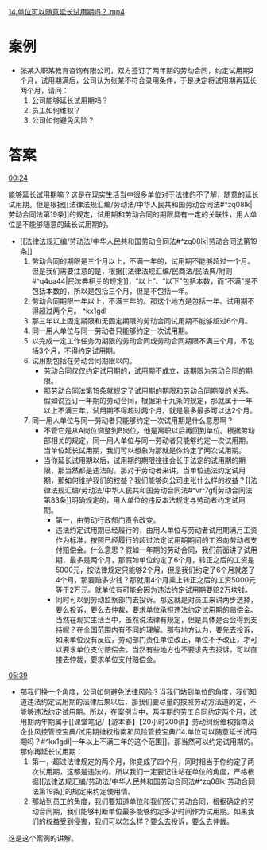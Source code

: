 [14.单位可以随意延长试用期吗？.mp4](file:///E:%5C法律实务%5CA314【游本春】【20小时200讲】劳动纠纷维权指南及企业风控管控宝典（200讲劳动合同签订法律风险防范与合规管理）%5C14.单位可以随意延长试用期吗？.mp4)
# 案例
- 张某入职某教育咨询有限公司，双方签订了两年期的劳动合同，约定试用期2个月，试用期满后，公司认为张某不符合录用条件，于是决定将试用期再延长两个月，请问：
	1. 公司能够延长试用期吗？
	2. 员工如何维权？
	3. 公司如何避免风险？
# 答案
[00:24](file:///E:/%5C%E6%B3%95%E5%BE%8B%E5%AE%9E%E5%8A%A1%5CA314%E3%80%90%E6%B8%B8%E6%9C%AC%E6%98%A5%E3%80%91%E3%80%9020%E5%B0%8F%E6%97%B6200%E8%AE%B2%E3%80%91%E5%8A%B3%E5%8A%A8%E7%BA%A0%E7%BA%B7%E7%BB%B4%E6%9D%83%E6%8C%87%E5%8D%97%E5%8F%8A%E4%BC%81%E4%B8%9A%E9%A3%8E%E6%8E%A7%E7%AE%A1%E6%8E%A7%E5%AE%9D%E5%85%B8%EF%BC%88200%E8%AE%B2%E5%8A%B3%E5%8A%A8%E5%90%88%E5%90%8C%E7%AD%BE%E8%AE%A2%E6%B3%95%E5%BE%8B%E9%A3%8E%E9%99%A9%E9%98%B2%E8%8C%83%E4%B8%8E%E5%90%88%E8%A7%84%E7%AE%A1%E7%90%86%EF%BC%89%5C14.%E5%8D%95%E4%BD%8D%E5%8F%AF%E4%BB%A5%E9%9A%8F%E6%84%8F%E5%BB%B6%E9%95%BF%E8%AF%95%E7%94%A8%E6%9C%9F%E5%90%97%EF%BC%9F.mp4#t=24.496808)

能够延长试用期嘛？这是在现实生活当中很多单位对于法律的不了解，随意的延长试用期。但是根据[[法律法规汇编/劳动法/中华人民共和国劳动合同法#^zq08lk|劳动合同法第19条]]的规定，试用期和劳动合同的期限具有一定的关联性，用人单位是不能够随意的延长试用期的。

- [[法律法规汇编/劳动法/中华人民共和国劳动合同法#^zq08lk|劳动合同法第19条]]
	1. 劳动合同的期限是三个月以上，不满一年的，试用期不能够超过一个月。但是我们需要注意的是，根据[[法律法规汇编/民商法/民法典/附则#^q4ua44|民法典相关的规定]]，“以上”、“以下”包括本数，而“不满”是不包括本数的，所以是包括三个月，但是不包括一年。
	2. 劳动合同期限一年以上，不满三年的。那这个地方是包括一年。试用期不得超过两个月。 ^kx1gdl
	3. 那三年以上固定期限和无固定期限的劳动合同试用期不能够超过6个月。
	4. 同一用人单位与同一劳动者只能够约定一次试用期。
	5. 以完成一定工作任务为期限的劳动合同或劳动合同期限不满三个月，不包括3个月，不得约定试用期。
	6. 试用期包括在劳动合同期限以内。
		- 劳动合同仅仅约定试用期的，试用期不成立，该期限为劳动合同的期限。
		- 那劳动合同法第19条就规定了试用期的期限和劳动合同期限的关系。假如说签订一年期的劳动合同，根据第十九条的规定，那就属于一年以上不满三年，试用期不得超过两个月，就是最多最多可以达2个月。
	7. 同一用人单位与同一劳动者只能够约定一次试用期是什么意思啊？
		- 不管它是从A岗位调整到B岗位，他是离职以后再回到单位。根据劳动部相关的规定，同一用人单位与同一劳动者只能够约定一次试用期。当单位延长试用期，我们可以想象为那就是你约定了两次试用期。
		- 当你延长试用期以后，试用期的期限往往会长于法定的试用期的期限，那当然都是违法的。那对于劳动者来讲，当单位违法约定试用期，那如何维护我们的权益？我们能够向公司主张什么样的权益？[[法律法规汇编/劳动法/中华人民共和国劳动合同法#^vrr7gf|劳动合同法第83条]]明确规定的，用人单位的违反本法规定与劳动者约定试用期。
			- 第一，由劳动行政部门责令改变。
			- 违法约定试用期已经履行的，由用人单位与劳动者试用期满月工资作为标准，按照已经履行的超过法定试用期期间的工资向劳动者支付赔偿金。什么意思？假如一年期的劳动合同，我们前面讲了试用期，最多是两个月，那假如单位约定了6个月，转正之后的工资是5000元，按法律规定只能够2个月，但是我们约定了6个月就差了4个月，那要赔多少钱？那就用4个月乘上转正之后的工资5000元等于2万元。就单位有可能会因为违法约定试用期要赔2万块钱。
			- 同时可以到劳动监察部门去投诉。那这就是对员工来讲两步选择，要么投诉，要么去仲裁，要求单位承担违法约定试用期的赔偿金。当然在现实生活当中，虽然说法律有规定，但是具体是否会得到支持呢？在全国范围内有不同的理解。那有地方认为，要先去投诉，如果单位没有反应，劳动部门责任单位改正，单位不予改正，才可以要求单位支付赔偿金。当然有些地方也不要求先去投诉，可以直接去仲裁，要求单位支付赔偿金。

[05:39](file:///E:%5C法律实务%5CA314【游本春】【20小时200讲】劳动纠纷维权指南及企业风控管控宝典（200讲劳动合同签订法律风险防范与合规管理）%5C14.单位可以随意延长试用期吗？.mp4#t=05:39)

- 那我们换一个角度，公司如何避免法律风险？当我们站到单位的角度，我们知道违法约定试用期的法律后果以后，那我们要尽量的按照劳动方法道的定，不能够违法约定试用期。所以，在案例当中，两年期的劳工合同约定两个月，试用期两年期属于[[课堂笔记/【游本春】【20小时200讲】劳动纠纷维权指南及企业风控管控宝典/试用期维权指南和风险管控宝典/14.单位可以随意延长试用期吗？#^kx1gdl|一年以上不满三年的这个范围]]。那当然可以约定试用期的。那你再延长试用期：
	1. 第一，超过法律规定的两个月，你变成了四个月，同时相当于你约定了两次试用期，这都是违法的。所以我们一定要记住站在单位的角度，严格根据[[法律法规汇编/劳动法/中华人民共和国劳动合同法#^zq08lk|劳动合同法第19条]]的规定来约定使用情。
	2. 那站到员工的角度，我们要知道单位和我们签订劳动合同，根据确定的劳动合同期，我们能够判断单位最多能够约定多少时间作为试用期。如果我们的权益受到侵害，我们可以怎么样？要么去投诉，要么去仲裁。

这是这个案例的讲解。